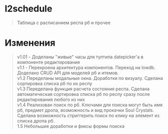 # l2schedule

> Таблица с расписанием респа рб и прочее

# Изменения

> v1.01 - Доделаны "живые" часы для тултипа datepicker'а в компоненте редактирования <br> v1.1 - Перекроена архитектура компонентов. Переход на lowdb. Доделано CRUD API для моделей рб и итемов. <br> v1.2 Переделаны модальные окна. Доработки по визуалу. Сделана сортировка списка рб по их респу<br> v1.3 Переделана функция расчета состояния респа. Сделана автоматическая сортировка списка рб по респу сразу после редактирования любого из них <br> v1.4 Реализован поиск по рб. Ключами для поиска могут быть имя рб, предмет дропа, возможность и вид прокачки Soul Crystals. Сделана возможность стриггерить поиск по клику на элемент из списка дропа рб. <br> 1.5 Небольшие доработки и фиксы формы поиска
